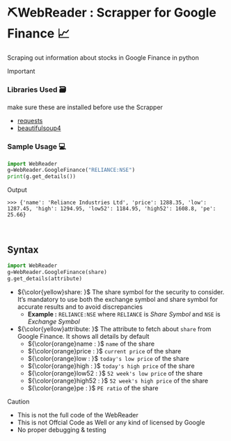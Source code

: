 # ⛏️WebReader : Scrapper for Google Finance 📈
Scraping out information about stocks in Google Finance in python

> [!IMPORTANT]
> ### Libraries Used 🗃️
> make sure these are installed before use the Scrapper
> * [requests](https://pypi.org/project/requests/)
> * [beautifulsoup4](https://pypi.org/project/beautifulsoup4/)


### Sample Usage 💻 
```python
import WebReader
g=WebReader.GoogleFinance("RELIANCE:NSE")
print(g.get_details())
```
Output
```
>>> {'name': 'Reliance Industries Ltd', 'price': 1288.35, 'low': 1287.45, 'high': 1294.95, 'low52': 1184.95, 'high52': 1608.8, 'pe': 25.66}
```
<br/>

## Syntax

```python
import WebReader
g=WebReader.GoogleFinance(share)
g.get_details(attribute)
```
* ${\color{yellow}share: }$
The share symbol for the security to consider. It’s mandatory to use both the exchange symbol and share symbol for accurate results and to avoid discrepancies
    - **Example :**
    `RELIANCE:NSE` where `RELIANCE` is *Share Symbol* and `NSE` is *Exchange Symbol*
* ${\color{yellow}attribute: }$
The attribute to fetch about `share` from Google Finance. It shows all details by default 
    - ${\color{orange}name : }$ `name` of the share
    - ${\color{orange}price : }$ `current price` of the share
    - ${\color{orange}low : }$ `today's low price` of the share
    - ${\color{orange}high : }$ `today's high price` of the share
    - ${\color{orange}low52 : }$ `52 week's low price` of the share
    - ${\color{orange}high52 : }$ `52 week's high price` of the share
    - ${\color{orange}pe : }$ `PE ratio` of the share

> [!CAUTION]
> * This is not the full code of the WebReader
> * This is not Offcial Code as Well or any kind of licensed by Google
> * No proper debugging & testing
